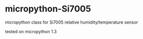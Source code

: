 # micropython-Si7005
micropython class for Si7005 relative humidity/temperature sensor

tested on micropython 1.3
